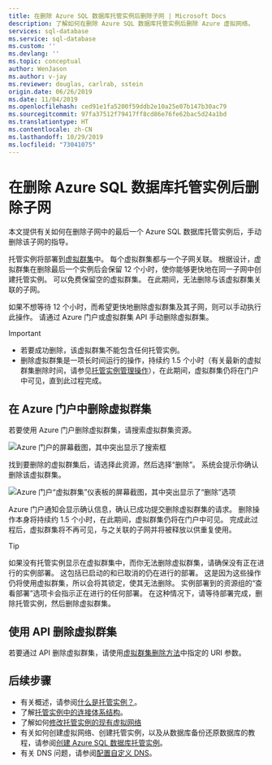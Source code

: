 ```yaml
---
title: 在删除 Azure SQL 数据库托管实例后删除子网 | Microsoft Docs
description: 了解如何在删除 Azure SQL 数据库托管实例后删除 Azure 虚拟网络。
services: sql-database
ms.service: sql-database
ms.custom: ''
ms.devlang: ''
ms.topic: conceptual
author: WenJason
ms.author: v-jay
ms.reviewer: douglas, carlrab, sstein
origin.date: 06/26/2019
ms.date: 11/04/2019
ms.openlocfilehash: ced91e1fa5200f59ddb2e10a25e07b147b30ac79
ms.sourcegitcommit: 97fa37512f79417ff8cd86e76fe62bac5d24a1bd
ms.translationtype: HT
ms.contentlocale: zh-CN
ms.lasthandoff: 10/29/2019
ms.locfileid: "73041075"
---
```

# <a name="delete-a-subnet-after-deleting-an-azure-sql-database-managed-instance"></a>在删除 Azure SQL 数据库托管实例后删除子网

本文提供有关如何在删除子网中的最后一个 Azure SQL 数据库托管实例后，手动删除该子网的指导。

托管实例将部署到[虚拟群集](sql-database-managed-instance-connectivity-architecture.md#virtual-cluster-connectivity-architecture)中。 每个虚拟群集都与一个子网关联。 根据设计，虚拟群集在删除最后一个实例后会保留 12 个小时，使你能够更快地在同一子网中创建托管实例。 可以免费保留空的虚拟群集。 在此期间，无法删除与该虚拟群集关联的子网。

如果不想等待 12 个小时，而希望更快地删除虚拟群集及其子网，则可以手动执行此操作。 请通过 Azure 门户或虚拟群集 API 手动删除虚拟群集。

> [!IMPORTANT]
> - 若要成功删除，该虚拟群集不能包含任何托管实例。 
> - 删除虚拟群集是一项长时间运行的操作，持续约 1.5 个小时（有关最新的虚拟群集删除时间，请参见[托管实例管理操作](/sql-database/sql-database-managed-instance#managed-instance-management-operations)），在此期间，虚拟群集仍将在门户中可见，直到此过程完成。

## <a name="delete-virtual-cluster-from-the-azure-portal"></a>在 Azure 门户中删除虚拟群集

若要使用 Azure 门户删除虚拟群集，请搜索虚拟群集资源。

![Azure 门户的屏幕截图，其中突出显示了搜索框](./media/sql-database-managed-instance-delete-virtual-cluster/virtual-clusters-search.png)

找到要删除的虚拟群集后，请选择此资源，然后选择“删除”。  系统会提示你确认删除该虚拟群集。

![Azure 门户“虚拟群集”仪表板的屏幕截图，其中突出显示了“删除”选项](./media/sql-database-managed-instance-delete-virtual-cluster/virtual-clusters-delete.png)

Azure 门户通知会显示确认信息，确认已成功提交删除虚拟群集的请求。 删除操作本身将持续约 1.5 个小时，在此期间，虚拟群集仍将在门户中可见。 完成此过程后，虚拟群集将不再可见，与之关联的子网并将被释放以供重复使用。

> [!TIP]
> 如果没有托管实例显示在虚拟群集中，而你无法删除虚拟群集，请确保没有正在进行的实例部署。 这包括已启动的和已取消的仍在进行的部署。 这是因为这些操作仍将使用虚拟群集，所以会将其锁定，使其无法删除。 实例部署到的资源组的“查看部署”选项卡会指示正在进行的任何部署。 在这种情况下，请等待部署完成，删除托管实例，然后删除虚拟群集。

## <a name="delete-virtual-cluster-by-using-the-api"></a>使用 API 删除虚拟群集

若要通过 API 删除虚拟群集，请使用[虚拟群集删除方法](https://docs.microsoft.com/rest/api/sql/virtualclusters/delete)中指定的 URI 参数。

## <a name="next-steps"></a>后续步骤

- 有关概述，请参阅[什么是托管实例？](sql-database-managed-instance.md)。
- 了解[托管实例中的连接体系结构](sql-database-managed-instance-connectivity-architecture.md)。
- 了解如何[修改托管实例的现有虚拟网络](sql-database-managed-instance-configure-vnet-subnet.md)
- 有关如何创建虚拟网络、创建托管实例，以及从数据库备份还原数据库的教程，请参阅[创建 Azure SQL 数据库托管实例](sql-database-managed-instance-get-started.md)。
- 有关 DNS 问题，请参阅[配置自定义 DNS](sql-database-managed-instance-custom-dns.md)。
